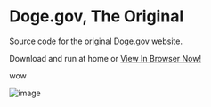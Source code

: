 # Doge.gov, The Original
Source code for the original Doge.gov website.

Download and run at home or [View In Browser Now!](https://usarandom.github.io/dogegov)

wow

![image](https://github.com/user-attachments/assets/708b0cf4-c9b0-4187-9d22-cad7e2b5e866)
